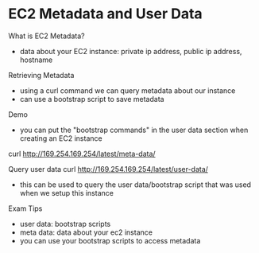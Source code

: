 # EC2 Metadata and User Data

What is EC2 Metadata?
- data about your EC2 instance: private ip address, public ip address, hostname

Retrieving Metadata
- using a curl command we can query metadata about our instance
- can use a bootstrap script to save metadata

Demo
- you can put the "bootstrap commands" in the user data section when creating an EC2 instance

curl http://169.254.169.254/latest/meta-data/

Query user data
curl http://169.254.169.254/latest/user-data/
- this can be used to query the user data/bootstrap script that was used when we setup this instance

Exam Tips
- user data: bootstrap scripts
- meta data: data about your ec2 instance 
- you can use your bootstrap scripts to access metadata